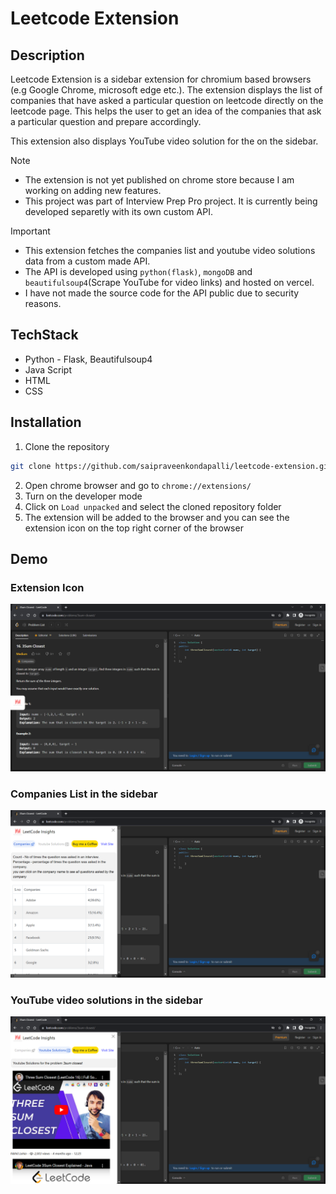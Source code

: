﻿# Leetcode Extension

## Description
Leetcode Extension is a sidebar extension for chromium based browsers (e.g Google Chrome, microsoft edge etc.). 
The extension displays the list of companies that have asked a particular question on leetcode directly on the leetcode page.
This helps the user to get an idea of the companies that ask a particular question and prepare accordingly.

This extension also displays YouTube video solution for the on the sidebar.


>[!NOTE]
> * The extension is not yet published on chrome store because I am working on adding new features.
> * This project was part of Interview Prep Pro project. It is currently being developed separetly with its own custom API.

> [!IMPORTANT]
> * This extension fetches the companies list and youtube video solutions data from a custom made API.
> * The API is developed using `python(flask)`, `mongoDB` and `beautifulsoup4`(Scrape YouTube for video links) and hosted on vercel.
> * I have not made the source code for the API public due to security reasons.



## TechStack
* Python - Flask, Beautifulsoup4
* Java Script
* HTML
* CSS

## Installation
1. Clone the repository
```bash
git clone https://github.com/saipraveenkondapalli/leetcode-extension.git
```
2. Open chrome browser and go to `chrome://extensions/`
3. Turn on the developer mode
4. Click on `Load unpacked` and select the cloned repository folder
5. The extension will be added to the browser and you can see the extension icon on the top right corner of the browser


## Demo

### Extension Icon
![Demo](1.png)

### Companies List in the sidebar
![Demo](2.png)

### YouTube video solutions in the sidebar
![Demo](3.png)
